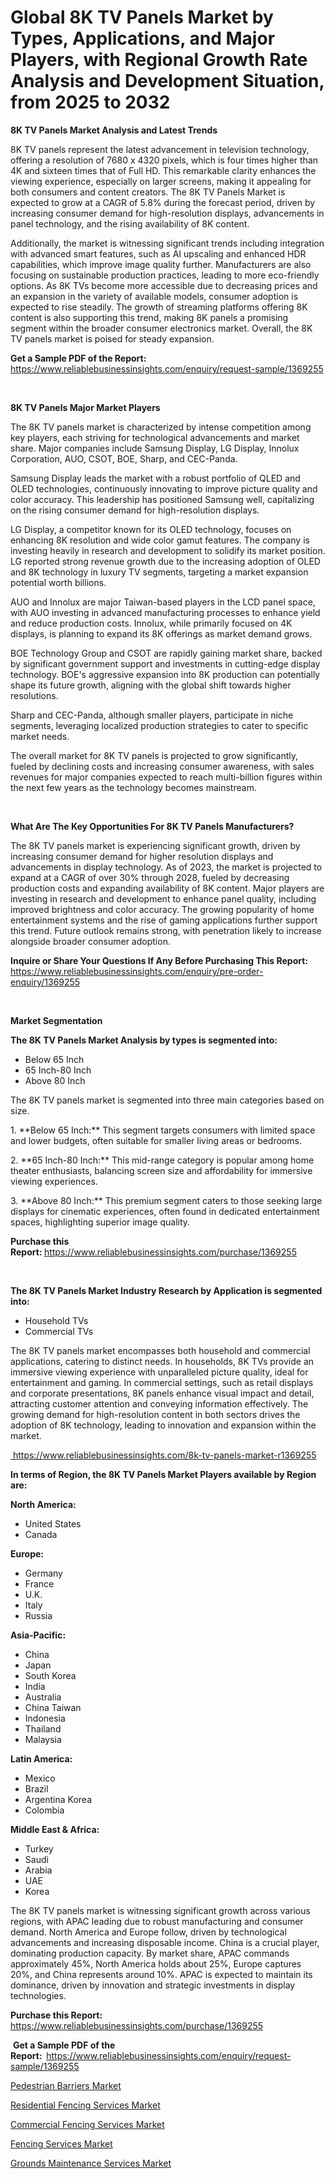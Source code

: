 <p><h1>Global 8K TV Panels Market by Types, Applications, and Major Players, with Regional Growth Rate Analysis and Development Situation, from 2025 to 2032</h1></p><p><strong>8K TV Panels Market Analysis and Latest Trends</strong></p>
<p><p>8K TV panels represent the latest advancement in television technology, offering a resolution of 7680 x 4320 pixels, which is four times higher than 4K and sixteen times that of Full HD. This remarkable clarity enhances the viewing experience, especially on larger screens, making it appealing for both consumers and content creators. The 8K TV Panels Market is expected to grow at a CAGR of 5.8% during the forecast period, driven by increasing consumer demand for high-resolution displays, advancements in panel technology, and the rising availability of 8K content.</p><p>Additionally, the market is witnessing significant trends including integration with advanced smart features, such as AI upscaling and enhanced HDR capabilities, which improve image quality further. Manufacturers are also focusing on sustainable production practices, leading to more eco-friendly options. As 8K TVs become more accessible due to decreasing prices and an expansion in the variety of available models, consumer adoption is expected to rise steadily. The growth of streaming platforms offering 8K content is also supporting this trend, making 8K panels a promising segment within the broader consumer electronics market. Overall, the 8K TV panels market is poised for steady expansion.</p></p>
<p><strong>Get a Sample PDF of the Report:&nbsp;</strong> <a href="https://www.reliablebusinessinsights.com/enquiry/request-sample/1369255?utm_campaign=2662&utm_medium=2&utm_source=Github&utm_content=ia&utm_term=22032025&utm_id=8k-tv-panels">https://www.reliablebusinessinsights.com/enquiry/request-sample/1369255</a></p>
<p>&nbsp;</p>
<p><strong>8K TV Panels Major Market Players</strong></p>
<p><p>The 8K TV panels market is characterized by intense competition among key players, each striving for technological advancements and market share. Major companies include Samsung Display, LG Display, Innolux Corporation, AUO, CSOT, BOE, Sharp, and CEC-Panda.</p><p>Samsung Display leads the market with a robust portfolio of QLED and OLED technologies, continuously innovating to improve picture quality and color accuracy. This leadership has positioned Samsung well, capitalizing on the rising consumer demand for high-resolution displays.</p><p>LG Display, a competitor known for its OLED technology, focuses on enhancing 8K resolution and wide color gamut features. The company is investing heavily in research and development to solidify its market position. LG reported strong revenue growth due to the increasing adoption of OLED and 8K technology in luxury TV segments, targeting a market expansion potential worth billions.</p><p>AUO and Innolux are major Taiwan-based players in the LCD panel space, with AUO investing in advanced manufacturing processes to enhance yield and reduce production costs. Innolux, while primarily focused on 4K displays, is planning to expand its 8K offerings as market demand grows.</p><p>BOE Technology Group and CSOT are rapidly gaining market share, backed by significant government support and investments in cutting-edge display technology. BOE's aggressive expansion into 8K production can potentially shape its future growth, aligning with the global shift towards higher resolutions.</p><p>Sharp and CEC-Panda, although smaller players, participate in niche segments, leveraging localized production strategies to cater to specific market needs. </p><p>The overall market for 8K TV panels is projected to grow significantly, fueled by declining costs and increasing consumer awareness, with sales revenues for major companies expected to reach multi-billion figures within the next few years as the technology becomes mainstream.</p></p>
<p>&nbsp;</p>
<p><strong>What Are The Key Opportunities For 8K TV Panels Manufacturers?</strong></p>
<p><p>The 8K TV panels market is experiencing significant growth, driven by increasing consumer demand for higher resolution displays and advancements in display technology. As of 2023, the market is projected to expand at a CAGR of over 30% through 2028, fueled by decreasing production costs and expanding availability of 8K content. Major players are investing in research and development to enhance panel quality, including improved brightness and color accuracy. The growing popularity of home entertainment systems and the rise of gaming applications further support this trend. Future outlook remains strong, with penetration likely to increase alongside broader consumer adoption.</p></p>
<p><strong>Inquire or Share Your Questions If Any Before Purchasing This Report:</strong> <a href="https://www.reliablebusinessinsights.com/enquiry/pre-order-enquiry/1369255?utm_campaign=2662&utm_medium=2&utm_source=Github&utm_content=ia&utm_term=22032025&utm_id=8k-tv-panels">https://www.reliablebusinessinsights.com/enquiry/pre-order-enquiry/1369255</a></p>
<p>&nbsp;</p>
<p><strong>Market Segmentation</strong></p>
<p><strong>The 8K TV Panels Market Analysis by types is segmented into:</strong></p>
<p><ul><li>Below 65 Inch</li><li>65 Inch-80 Inch</li><li>Above 80 Inch</li></ul></p>
<p><p>The 8K TV panels market is segmented into three main categories based on size. </p><p>1. **Below 65 Inch:** This segment targets consumers with limited space and lower budgets, often suitable for smaller living areas or bedrooms.</p><p>2. **65 Inch-80 Inch:** This mid-range category is popular among home theater enthusiasts, balancing screen size and affordability for immersive viewing experiences.</p><p>3. **Above 80 Inch:** This premium segment caters to those seeking large displays for cinematic experiences, often found in dedicated entertainment spaces, highlighting superior image quality.</p></p>
<p><strong>Purchase this Report:&nbsp;</strong><a href="https://www.reliablebusinessinsights.com/purchase/1369255?utm_campaign=2662&utm_medium=2&utm_source=Github&utm_content=ia&utm_term=22032025&utm_id=8k-tv-panels">https://www.reliablebusinessinsights.com/purchase/1369255</a></p>
<p>&nbsp;</p>
<p><strong>The 8K TV Panels Market Industry Research by Application is segmented into:</strong></p>
<p><ul><li>Household TVs</li><li>Commercial TVs</li></ul></p>
<p><p>The 8K TV panels market encompasses both household and commercial applications, catering to distinct needs. In households, 8K TVs provide an immersive viewing experience with unparalleled picture quality, ideal for entertainment and gaming. In commercial settings, such as retail displays and corporate presentations, 8K panels enhance visual impact and detail, attracting customer attention and conveying information effectively. The growing demand for high-resolution content in both sectors drives the adoption of 8K technology, leading to innovation and expansion within the market.</p></p>
<p><a href="https://www.reliablebusinessinsights.com/8k-tv-panels-market-r1369255?utm_campaign=2662&utm_medium=2&utm_source=Github&utm_content=ia&utm_term=22032025&utm_id=8k-tv-panels">&nbsp;https://www.reliablebusinessinsights.com/8k-tv-panels-market-r1369255</a></p>
<p><strong>In terms of Region, the 8K TV Panels Market Players available by Region are:</strong></p>
<p>
    <p> <strong> North America: </strong>
        <ul>
            <li>United States</li>
            <li>Canada</li>
        </ul>
        </p> 
    <p> <strong> Europe: </strong>
        <ul>
            <li>Germany</li>
            <li>France</li>
            <li>U.K.</li>
            <li>Italy</li>
            <li>Russia</li>
        </ul>
        </p> 
    <p> <strong> Asia-Pacific: </strong>
        <ul>
            <li>China</li>
            <li>Japan</li>
            <li>South Korea</li>
            <li>India</li>
            <li>Australia</li>
            <li>China Taiwan</li>
            <li>Indonesia</li>
            <li>Thailand</li>
            <li>Malaysia</li>
        </ul>
        </p> 
    <p> <strong> Latin America: </strong>
        <ul>
            <li>Mexico</li>
            <li>Brazil</li>
            <li>Argentina Korea</li>
            <li>Colombia</li>
        </ul>
        </p> 
    <p> <strong> Middle East & Africa: </strong>
        <ul>
            <li>Turkey</li>
            <li>Saudi</li>
            <li>Arabia</li>
            <li>UAE</li>
            <li>Korea</li>
        </ul>
    </p>
    </p>
<p><p>The 8K TV panels market is witnessing significant growth across various regions, with APAC leading due to robust manufacturing and consumer demand. North America and Europe follow, driven by technological advancements and increasing disposable income. China is a crucial player, dominating production capacity. By market share, APAC commands approximately 45%, North America holds about 25%, Europe captures 20%, and China represents around 10%. APAC is expected to maintain its dominance, driven by innovation and strategic investments in display technologies.</p></p>
<p><strong>Purchase this Report: </strong><a href="https://www.reliablebusinessinsights.com/purchase/1369255?utm_campaign=2662&utm_medium=2&utm_source=Github&utm_content=ia&utm_term=22032025&utm_id=8k-tv-panels">https://www.reliablebusinessinsights.com/purchase/1369255</a></p>
<p>&nbsp;<strong>Get a Sample PDF of the Report:&nbsp;&nbsp;</strong><a href="https://www.reliablebusinessinsights.com/enquiry/request-sample/1369255?utm_campaign=2662&utm_medium=2&utm_source=Github&utm_content=ia&utm_term=22032025&utm_id=8k-tv-panels">https://www.reliablebusinessinsights.com/enquiry/request-sample/1369255</a></p>
<p><strong></strong></p>
<p><p><a href="https://www.linkedin.com/pulse/forecasting-trends-pedestrian-barriers-market-sales-revenue-3shcf?utm_campaign=2662&utm_medium=2&utm_source=Github&utm_content=ia&utm_term=22032025&utm_id=8k-tv-panels">Pedestrian Barriers Market</a></p><p><a href="https://www.linkedin.com/pulse/examining-residential-fencing-services-market-manufacturing-001yf?utm_campaign=2662&utm_medium=2&utm_source=Github&utm_content=ia&utm_term=22032025&utm_id=8k-tv-panels">Residential Fencing Services Market</a></p><p><a href="https://www.linkedin.com/pulse/comprehensive-report-commercial-fencing-services-market-k5drf?utm_campaign=2662&utm_medium=2&utm_source=Github&utm_content=ia&utm_term=22032025&utm_id=8k-tv-panels">Commercial Fencing Services Market</a></p><p><a href="https://www.linkedin.com/pulse/fencing-services-market-size-growth-drivers-global-revenue-1n9ef?utm_campaign=2662&utm_medium=2&utm_source=Github&utm_content=ia&utm_term=22032025&utm_id=8k-tv-panels">Fencing Services Market</a></p><p><a href="https://www.linkedin.com/pulse/grounds-maintenance-services-market2025-2032-industry-14bnf?utm_campaign=2662&utm_medium=2&utm_source=Github&utm_content=ia&utm_term=22032025&utm_id=8k-tv-panels">Grounds Maintenance Services Market</a></p></p>